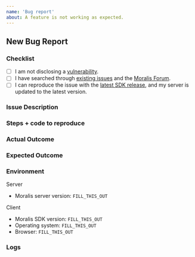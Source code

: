 ```yaml
---
name: 'Bug report'
about: A feature is not working as expected.
---
```


## New Bug Report

### Checklist

<!--
    Check every following box [x] before submitting your issue.
    Click the "Preview" tab for better readability.
    Thanks for contributing to Moralis!
-->

- [ ] I am not disclosing a [vulnerability](https://github.com/MoralisWeb3/Moralis-JS-SDK/blob/main/SECURITY.md).
- [ ] I have searched through [existing issues](https://github.com/MoralisWeb3/Moralis-JS-SDK/issues?q=is%3Aissue) and the [Moralis Forum](https://forum.moralis.io/).
- [ ] I can reproduce the issue with the [latest SDK release](https://github.com/MoralisWeb3/Moralis-JS-SDK/releases), and my server is updated to the latest version.<!-- We don't investigate issues for outdated releases. -->

### Issue Description

<!-- What is the specific issue? -->

### Steps + code to reproduce

<!-- How can someone else reproduce the issue? -->

### Actual Outcome

<!-- What outcome, for example query result, did you get? -->

### Expected Outcome

<!-- What outcome, for example query result, did you expect? -->

### Environment

<!-- Be specific with versions, don't use "latest" or semver ranges like "~x.y.z" or "^x.y.z". -->

Server

- Moralis server version: `FILL_THIS_OUT`

Client

- Moralis SDK version: `FILL_THIS_OUT`
- Operating system: `FILL_THIS_OUT`
- Browser: `FILL_THIS_OUT`

### Logs

<!-- Include relevant logs here -->
